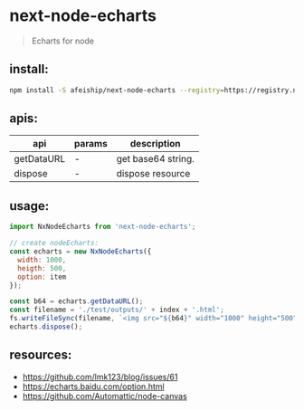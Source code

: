 # next-node-echarts
> Echarts for node

## install:
```bash
npm install -S afeiship/next-node-echarts --registry=https://registry.npm.taobao.org
```

## apis:
| api        | params | description        |
| ---------- | ------ | ------------------ |
| getDataURL | -      | get base64 string. |
| dispose    | -      | dispose resource   |

## usage:
```js
import NxNodeEcharts from 'next-node-echarts';

// create nodeEcharts:
const echarts = new NxNodeEcharts({
  width: 1000,
  heigth: 500,
  option: item
});

const b64 = echarts.getDataURL();
const filename = './test/outputs/' + index + '.html';
fs.writeFileSync(filename, `<img src="${b64}" width="1000" height="500" />`);
echarts.dispose();
```

## resources:
- https://github.com/lmk123/blog/issues/61
- https://echarts.baidu.com/option.html
- https://github.com/Automattic/node-canvas
